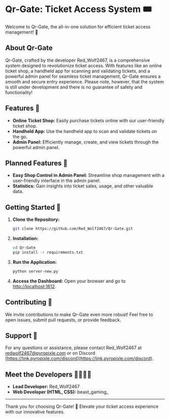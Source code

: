 # Qr-Gate: Ticket Access System 🎟️

Welcome to Qr-Gate, the all-in-one solution for efficient ticket access management! 🚀

## About Qr-Gate

Qr-Gate, crafted by the developer Red_Wolf2467, is a comprehensive system designed to revolutionize ticket access. With features like an online ticket shop, a handheld app for scanning and validating tickets, and a powerful admin panel for seamless ticket management, Qr-Gate ensures a smooth and secure entry experience. Please note, however, that the system is still under development and there is no guarantee of safety and functionality!

## Features 🌟

- **Online Ticket Shop:** Easily purchase tickets online with our user-friendly ticket shop.
- **Handheld App:** Use the handheld app to scan and validate tickets on the go.
- **Admin Panel:** Efficiently manage, create, and view tickets through the powerful admin panel.

## Planned Features 🚧

- **Easy Shop Control in Admin Panel:** Streamline shop management with a user-friendly interface in the admin panel.
- **Statistics:** Gain insights into ticket sales, usage, and other valuable data.

## Getting Started 🚀

1. **Clone the Repository:**
   ```bash
   git clone https://github.com/Red_Wolf2467/Qr-Gate.git
   ```

2. **Installation:**
   ```bash
   cd Qr-Gate
   pip install -r requirements.txt
   ```

3. **Run the Application:**
   ```bash
   python server-new.py
   ```

4. **Access the Dashboard:**
   Open your browser and go to [http://localhost:1612](http://localhost:1612).

## Contributing 🤝

We invite contributions to make Qr-Gate even more robust! Feel free to open issues, submit pull requests, or provide feedback.

## Support 📧

For any questions or assistance, please contact Red_Wolf2467 at [redwolf2467@pyropixle.com](mailto:redwolf2467@pyropixle.com) or on Discord [https://link.pyropixle.com/discord](https://link.pyropixle.com/discord).

## Meet the Developers 👩‍💻👨‍💻
- **Lead Developer:** Red_Wolf2467
- **Web Developer (HTML, CSS):** beast_gaming_

---

Thank you for choosing Qr-Gate! 🎉 Elevate your ticket access experience with our innovative features.
